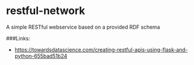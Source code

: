 # restful-network
A simple RESTful webservice based on a provided RDF schema

###Links:
* https://towardsdatascience.com/creating-restful-apis-using-flask-and-python-655bad51b24
